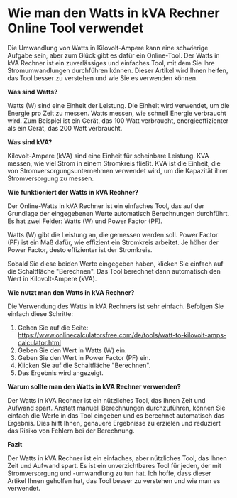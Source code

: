 Wie man den Watts in kVA Rechner Online Tool verwendet
======================================================

Die Umwandlung von Watts in Kilovolt-Ampere kann eine schwierige Aufgabe sein, aber zum Glück gibt es dafür ein Online-Tool. Der Watts in kVA Rechner ist ein zuverlässiges und einfaches Tool, mit dem Sie Ihre Stromumwandlungen durchführen können. Dieser Artikel wird Ihnen helfen, das Tool besser zu verstehen und wie Sie es verwenden können.

**Was sind Watts?**

Watts (W) sind eine Einheit der Leistung. Die Einheit wird verwendet, um die Energie pro Zeit zu messen. Watts messen, wie schnell Energie verbraucht wird. Zum Beispiel ist ein Gerät, das 100 Watt verbraucht, energieeffizienter als ein Gerät, das 200 Watt verbraucht.

**Was sind kVA?**

Kilovolt-Ampere (kVA) sind eine Einheit für scheinbare Leistung. KVA messen, wie viel Strom in einem Stromkreis fließt. KVA ist die Einheit, die von Stromversorgungsunternehmen verwendet wird, um die Kapazität ihrer Stromversorgung zu messen.

**Wie funktioniert der Watts in kVA Rechner?**

Der Online-Watts in kVA Rechner ist ein einfaches Tool, das auf der Grundlage der eingegebenen Werte automatisch Berechnungen durchführt. Es hat zwei Felder: Watts (W) und Power Factor (PF).

Watts (W) gibt die Leistung an, die gemessen werden soll. Power Factor (PF) ist ein Maß dafür, wie effizient ein Stromkreis arbeitet. Je höher der Power Factor, desto effizienter ist der Stromkreis.

Sobald Sie diese beiden Werte eingegeben haben, klicken Sie einfach auf die Schaltfläche "Berechnen". Das Tool berechnet dann automatisch den Wert in Kilovolt-Ampere (kVA).

**Wie nutzt man den Watts in kVA Rechner?**

Die Verwendung des Watts in kVA Rechners ist sehr einfach. Befolgen Sie einfach diese Schritte:

1. Gehen Sie auf die Seite: <https://www.onlinecalculatorsfree.com/de/tools/watt-to-kilovolt-amps-calculator.html>
2. Geben Sie den Wert in Watts (W) ein.
3. Geben Sie den Wert in Power Factor (PF) ein.
4. Klicken Sie auf die Schaltfläche "Berechnen".
5. Das Ergebnis wird angezeigt.

**Warum sollte man den Watts in kVA Rechner verwenden?**

Der Watts in kVA Rechner ist ein nützliches Tool, das Ihnen Zeit und Aufwand spart. Anstatt manuell Berechnungen durchzuführen, können Sie einfach die Werte in das Tool eingeben und es berechnet automatisch das Ergebnis. Dies hilft Ihnen, genauere Ergebnisse zu erzielen und reduziert das Risiko von Fehlern bei der Berechnung.

**Fazit**

Der Watts in kVA Rechner ist ein einfaches, aber nützliches Tool, das Ihnen Zeit und Aufwand spart. Es ist ein unverzichtbares Tool für jeden, der mit Stromversorgung und -umwandlung zu tun hat. Ich hoffe, dass dieser Artikel Ihnen geholfen hat, das Tool besser zu verstehen und wie man es verwendet.